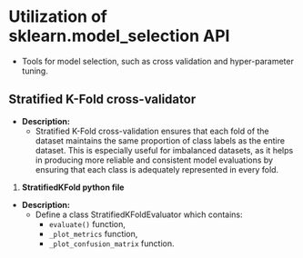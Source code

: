 # Utilization of sklearn.model_selection API
- Tools for model selection, such as cross validation and hyper-parameter tuning.

## Stratified K-Fold cross-validator
- **Description:**
    - Stratified K-Fold cross-validation ensures that each fold of the dataset maintains the same proportion of class labels as the entire dataset. This is especially useful for imbalanced datasets, as it helps in producing more reliable and consistent model evaluations by ensuring that each class is adequately represented in every fold. 

1. **StratifiedKFold python file**
- **Description:**
    - Define a class StratifiedKFoldEvaluator which contains:
        - `evaluate()` function,
        - `_plot_metrics` function,
        - `_plot_confusion_matrix` function. 
